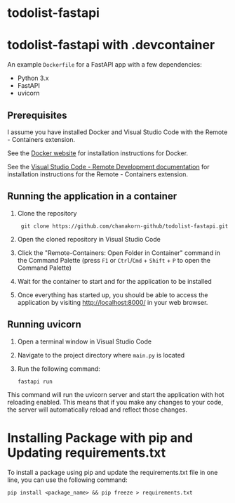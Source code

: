 # todolist-fastapi

# todolist-fastapi with .devcontainer

An example `Dockerfile` for a FastAPI app with a few dependencies:

 * Python 3.x
 * FastAPI
 * uvicorn

## Prerequisites

I assume you have installed Docker and Visual Studio Code with the Remote - Containers extension.

See the [Docker website](https://www.docker.com/products/docker-desktop) for installation instructions for Docker.

See the [Visual Studio Code - Remote Development documentation](https://code.visualstudio.com/docs/remote/containers) for installation instructions for the Remote - Containers extension.

## Running the application in a container

1. Clone the repository

        git clone https://github.com/chanakorn-github/todolist-fastapi.git

2. Open the cloned repository in Visual Studio Code

3. Click the "Remote-Containers: Open Folder in Container" command in the Command Palette (press `F1` or `Ctrl`/`Cmd` + `Shift` + `P` to open the Command Palette)

4. Wait for the container to start and for the application to be installed

5. Once everything has started up, you should be able to access the application by visiting [http://localhost:8000/](http://localhost:8000/) in your web browser.

## Running uvicorn

1. Open a terminal window in Visual Studio Code

2. Navigate to the project directory where `main.py` is located

3. Run the following command:

    ```fastapi run```

This command will run the uvicorn server and start the application with hot reloading enabled. This means that if you make any changes to your code, the server will automatically reload and reflect those changes.


# Installing Package with pip and Updating requirements.txt

To install a package using pip and update the requirements.txt file in one line, you can use the following command:

```pip install <package_name> && pip freeze > requirements.txt```


